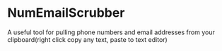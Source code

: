 # NumEmailScrubber
A useful tool for pulling phone numbers and email addresses from your clipboard(right click copy any text, paste to text editor)
